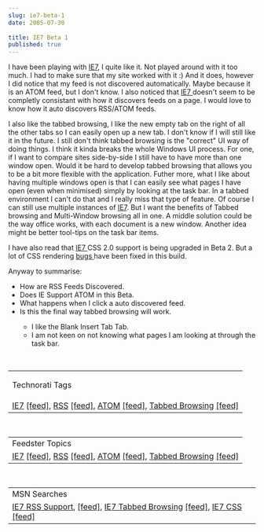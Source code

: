 ```yaml
---
slug: ie7-beta-1
date: 2005-07-30
 
title: IE7 Beta 1
published: true
---
```

<p>I have been playing with <a href="http://msdn.microsoft.com/ie" rel="tag">IE7</a>, I quite like it. Not played around with it too much. I had to make sure that my site worked with it :) And it does, however I did notice that my feed is not discovered automatically. Maybe because it is an ATOM feed, but I don't know. I also noticed that <a href="http://msdn.microsoft.com/ie" rel="tag">IE7 </a>doesn't seem to be completly consistant with how it discovers feeds on a page. I would love to know how it auto discovers RSS/ATOM feeds.</p><p>I also like the tabbed browsing, I like the new empty tab on the right of all the other tabs so I can easily open up a new tab. I don't know if I will still like it in the future. I still don't think tabbed browsing is the "correct" UI way of doing things. I think it kinda breaks the whole Windows UI process. For one, if I want to compare sites side-by-side I still have to have more than one window open. Would it be hard to develop tabbed browsing that allows you to be a bit more flexible with the application. Futher more, what I like about having multiple windows open is that I can easily see what pages I have open (even when minimised) simply by looking at the task bar. In a tabbed environment I can't do that and I really miss that type of feature. Of course I can still use multiple instances of <a href="http://msdn.microsoft.com/ie" rel="tag">IE7</a>. But I want the benefits of Tabbed browsing and Multi-Window browsing all in one. A middle solution could be the way office works, with each document is a new window. Another idea might be better tool-tips on the task bar items.</p><p>I have also read that <a href="http://msdn.microsoft.com/ie" rel="tag">IE7 </a>CSS 2.0 support is being upgraded in Beta 2. But a lot of CSS rendering <a href="http://blogs.msdn.com/ie/archive/2005/07/29/445242.aspx">bugs </a>have been fixed in this build.</p><p>Anyway to summarise:</p><ul>
<li>How are RSS Feeds Discovered.</li>
<li>Does IE Support ATOM in this Beta.</li>
<li>What happens when I click a auto discovered feed.</li>
<li>Is this the final way tabbed browsing will work.</li>
<ul>
<li>I like the Blank Insert Tab Tab.</li>
<li>I am not keen on not knowing what pages I am looking at through the task bar.</li>
</ul>
</ul><br /><table class="TechnoratiHead TagHeader">
<tr><td><p>Technorati Tags</p></td></tr>
<tr class="Technorati"><td>
<a href="http://www.technorati.com/tag/IE7" class="Tag" rel="tag">IE7</a> <a href="http://feeds.technorati.com/feed/posts/tag/IE7" class="Tag">[feed]</a>, <a href="http://www.technorati.com/tag/RSS" class="Tag" rel="tag">RSS</a> <a href="http://feeds.technorati.com/feed/posts/tag/RSS" class="Tag">[feed]</a>, <a href="http://www.technorati.com/tag/ATOM" class="Tag" rel="tag">ATOM</a> <a href="http://feeds.technorati.com/feed/posts/tag/ATOM" class="Tag">[feed]</a>, <a href="http://www.technorati.com/tag/TABBED+BROWSING" class="Tag" rel="tag">Tabbed Browsing</a> <a href="http://feeds.technorati.com/feed/posts/tag/TABBED+BROWSING" class="Tag">[feed]</a>
</td></tr>
</table><br /><table class="FeedsterHead TagHeader">
<tr><td>Feedster Topics</td></tr>
<tr class="Feedster"><td>
<a href="http://feedfinder.feedster.com/search.php?hl=&amp;ie=UTF8&amp;limit=15&amp;db=feeds&amp;q=IE7&amp;sort=relevance" class="Tag" rel="tag">IE7</a> <a href="http://feedster.com/search.php?q=IE7&amp;sort=relevance&amp;ie=UTF-8&amp;amp;hl=&amp;content=full&amp;type=rss&amp;limit=15&amp;db=feeds" class="Tag">[feed]</a>, <a href="http://feedfinder.feedster.com/search.php?hl=&amp;ie=UTF8&amp;limit=15&amp;db=feeds&amp;q=RSS&amp;sort=relevance" class="Tag" rel="tag">RSS</a> <a href="http://feedster.com/search.php?q=RSS&amp;sort=relevance&amp;ie=UTF-8&amp;amp;hl=&amp;content=full&amp;type=rss&amp;limit=15&amp;db=feeds" class="Tag">[feed]</a>, <a href="http://feedfinder.feedster.com/search.php?hl=&amp;ie=UTF8&amp;limit=15&amp;db=feeds&amp;q=ATOM&amp;sort=relevance" class="Tag" rel="tag">ATOM</a> <a href="http://feedster.com/search.php?q=ATOM&amp;sort=relevance&amp;ie=UTF-8&amp;amp;hl=&amp;content=full&amp;type=rss&amp;limit=15&amp;db=feeds" class="Tag">[feed]</a>, <a href="http://feedfinder.feedster.com/search.php?hl=&amp;ie=UTF8&amp;limit=15&amp;db=feeds&amp;q=Tabbed+Browsing&amp;sort=relevance" class="Tag" rel="tag">Tabbed Browsing</a> <a href="http://feedster.com/search.php?q=Tabbed+Browsing&amp;sort=relevance&amp;ie=UTF-8&amp;amp;hl=&amp;content=full&amp;type=rss&amp;limit=15&amp;db=feeds" class="Tag">[feed]</a>
</td></tr>
</table><br /><table class="MSNHead TagHeader">
<tr><td>MSN Searches</td></tr>
<tr class="MSN"><td>
<a href="http://search.msn.co.uk/results.aspx?q=IE7+RSS+Support&amp;FORM=QBRE" class="Tag">IE7 RSS Support</a>, <a href="http://search.msn.co.uk/results.aspx?q=IE7+RSS+Support&amp;format=rss&amp;FORM=RSRE" class="Tag">[feed]</a>, <a href="http://search.msn.co.uk/results.aspx?q=IE7+Tabbed+Browsing&amp;FORM=QBRE" class="Tag">IE7 Tabbed Browsing</a> <a href="http://search.msn.co.uk/results.aspx?q=IE7+Tabbed+Browsing&amp;format=rss&amp;FORM=RSRE" class="Tag">[feed]</a>, <a href="http://search.msn.co.uk/results.aspx?q=IE7+CSS&amp;FORM=QBRE" class="Tag">IE7 CSS</a> <a href="http://search.msn.co.uk/results.aspx?q=IE7+CSS&amp;format=rss&amp;FORM=RSRE" class="Tag">[feed]</a>
</td></tr>
</table><div class="blogger-post-footer"><img class="posterous_download_image" src="https://blogger.googleusercontent.com/tracker/8109338-112275895554902516?l=www.kinlan.co.uk%2Findex.html" height="1" alt="" width="1" /></div>

